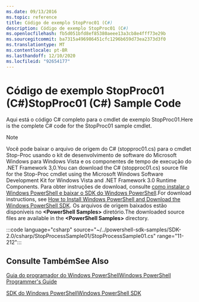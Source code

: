 ```yaml
---
ms.date: 09/13/2016
ms.topic: reference
title: Código de exemplo StopProc01 (C#)
description: Código de exemplo StopProc01 (C#)
ms.openlocfilehash: fb5d051bfd8ef85380aeee13a3cb8e4fff73e29b
ms.sourcegitcommit: ba7315a496986451cfc1296b659d73ea2373d3f0
ms.translationtype: MT
ms.contentlocale: pt-BR
ms.lasthandoff: 12/10/2020
ms.locfileid: "92654177"
---
```

# <a name="stopproc01-c-sample-code"></a><span data-ttu-id="30596-103">Código de exemplo StopProc01 (C#)</span><span class="sxs-lookup"><span data-stu-id="30596-103">StopProc01 (C#) Sample Code</span></span>

<span data-ttu-id="30596-104">Aqui está o código C# completo para o cmdlet de exemplo StopProc01.</span><span class="sxs-lookup"><span data-stu-id="30596-104">Here is the complete C# code for the StopProc01 sample cmdlet.</span></span>

> [!NOTE]
> <span data-ttu-id="30596-105">Você pode baixar o arquivo de origem do C# (stopproc01.cs) para o cmdlet Stop-Proc usando o kit de desenvolvimento de software do Microsoft Windows para Windows Vista e os componentes de tempo de execução do .NET Framework 3,0.</span><span class="sxs-lookup"><span data-stu-id="30596-105">You can download the C# (stopproc01.cs) source file for the Stop-Proc cmdlet using the Microsoft Windows Software Development Kit for Windows Vista and .NET Framework 3.0 Runtime Components.</span></span> <span data-ttu-id="30596-106">Para obter instruções de download, consulte [como instalar o Windows PowerShell e baixar o SDK do Windows PowerShell](/powershell/scripting/developer/installing-the-windows-powershell-sdk).</span><span class="sxs-lookup"><span data-stu-id="30596-106">For download instructions, see [How to Install Windows PowerShell and Download the Windows PowerShell SDK](/powershell/scripting/developer/installing-the-windows-powershell-sdk).</span></span>
> <span data-ttu-id="30596-107">Os arquivos de origem baixados estão disponíveis no **\<PowerShell Samples>** diretório.</span><span class="sxs-lookup"><span data-stu-id="30596-107">The downloaded source files are available in the **\<PowerShell Samples>** directory.</span></span>

:::code language="csharp" source="~/../powershell-sdk-samples/SDK-2.0/csharp/StopProcessSample01/StopProcessSample01.cs" range="11-212":::

## <a name="see-also"></a><span data-ttu-id="30596-108">Consulte Também</span><span class="sxs-lookup"><span data-stu-id="30596-108">See Also</span></span>

[<span data-ttu-id="30596-109">Guia do programador do Windows PowerShell</span><span class="sxs-lookup"><span data-stu-id="30596-109">Windows PowerShell Programmer's Guide</span></span>](./windows-powershell-programmer-s-guide.md)

[<span data-ttu-id="30596-110">SDK do Windows PowerShell</span><span class="sxs-lookup"><span data-stu-id="30596-110">Windows PowerShell SDK</span></span>](../windows-powershell-reference.md)
